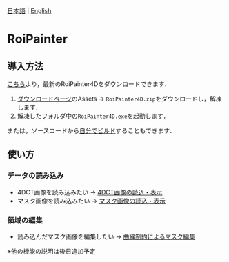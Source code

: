 [日本語](README.md) | [English](README_en.md)

# RoiPainter

## 導入方法
[こちら](https://github.com/InteractiveGraphicsLab/RoiPainter/releases)より，最新のRoiPainter4Dをダウンロードできます．
1. [ダウンロードページ](https://github.com/InteractiveGraphicsLab/RoiPainter/releases)のAssets → `RoiPainter4D.zip`をダウンロードし，解凍します．
2. 解凍したフォルダ中の`RoiPainter4D.exe`を起動します．

または，ソースコードから[自分でビルド](HowToBuild.md)することもできます．

## 使い方

### データの読み込み

* 4DCT画像を読み込みたい → [4DCT画像の読込・表示](ModeVisNormal.md)
* マスク画像を読み込みたい → [マスク画像の読込・表示](ModeVisMask.md)

### 領域の編集

* 読み込んだマスク画像を編集したい → [曲線制約によるマスク編集](ModeCurveDeform.md)

※他の機能の説明は後日追加予定

<!-- * 輝度の差により関心領域を分割したい → [領域成長法による領域分割](ModeRGrow.md)
* テンプレート形状に基づいて組織形状を作成したい → [曲線制約によるテンプレート変形](ModeStrokeFfd.md)
* 読み込んだマスク画像を編集したい → [曲線制約によるマスク編集](ModeCurveDeform.md)・[マスク画像から特定の領域を削除](ModeStrokeTrim.md) -->
